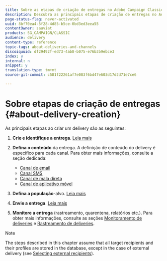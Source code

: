 ```yaml
---
title: Sobre as etapas de criação de entregas no Adobe Campaign Classic
description: Descubra as principais etapas de criação de entregas no Adobe Campaign Classic.
page-status-flag: never-activated
uuid: 8bf70ea4-5f28-4d85-b5ce-0bd3ed3eea55
contentOwner: sauviat
products: SG_CAMPAIGN/CLASSIC
audience: delivery
content-type: reference
topic-tags: about-deliveries-and-channels
discoiquuid: df29492f-ed73-4ab8-b075-e76b3b9ebce3
index: y
internal: n
snippet: y
translation-type: tm+mt
source-git-commit: c581f22261af7e083f6bd47e603d17d2d71e7ce6

---
```



# Sobre etapas de criação de entregas {#about-delivery-creation}

As principais etapas ao criar um delivery são as seguintes:

1. **Crie e identifique a entrega**. [Leia mais](../../delivery/using/steps-create-and-identify-the-delivery.md)

1. **Defina o conteúdo** da entrega. A definição de conteúdo do delivery é específico para cada canal. Para obter mais informações, consulte a seção dedicada:

   * [Canal de email](../../delivery/using/defining-the-email-content.md)
   * [Canal SMS](../../delivery/using/sms-channel.md#defining-the-sms-content)
   * [Canal de mala direta](../../delivery/using/defining-the-direct-mail-content.md)
   * [Canal de aplicativo móvel](../../delivery/using/about-mobile-app-channel.md)

1. **Defina a população**-alvo. [Leia mais](../../delivery/using/steps-defining-the-target-population.md)

1. **Envie a entrega**. [Leia mais](../../delivery/using/steps-sending-the-delivery.md)

1. **Monitore a entrega** (rastreamento, quarentena, relatórios etc.). Para obter mais informações, consulte as seções [Monitoramento de deliveries](../../delivery/using/monitoring-a-delivery.md) e [Rastreamento de deliveries](../../delivery/using/about-message-tracking.md).

>[!NOTE]
>
>The steps described in this chapter assume that all target recipients and their profiles are stored in the database, except in the case of external delivery (see [Selecting external recipients](../../delivery/using/steps-defining-the-target-population.md#selecting-external-recipients)).

